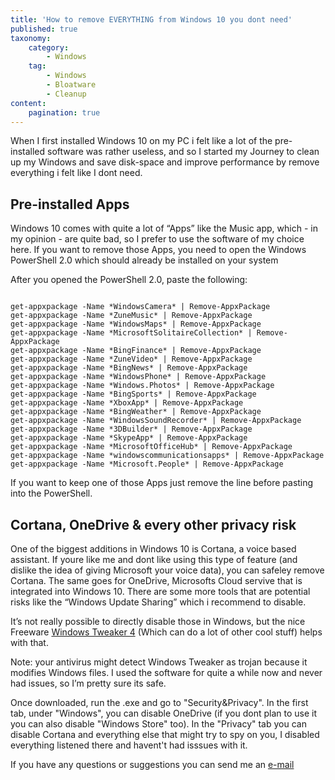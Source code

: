 ```yaml
---
title: 'How to remove EVERYTHING from Windows 10 you dont need'
published: true
taxonomy:
    category:
        - Windows
    tag:
        - Windows
        - Bloatware
        - Cleanup
content:
    pagination: true
---
```


When I first installed Windows 10 on my PC i felt like a lot of the
pre-installed software was rather useless, and so I started my Journey
to clean up my Windows and save disk-space and improve performance by
remove everything i felt like I dont need.

## Pre-installed Apps

Windows 10 comes with quite a lot of “Apps” like the Music app, which -
in my opinion - are quite bad, so I prefer to use the software of my
choice here. If you want to remove those Apps, you need to open the
Windows PowerShell 2.0 which should already be installed on your system

After you opened the PowerShell 2.0, paste the following:


<pre><code class="powershell">
get-appxpackage -Name *WindowsCamera* | Remove-AppxPackage
get-appxpackage -Name *ZuneMusic* | Remove-AppxPackage
get-appxpackage -Name *WindowsMaps* | Remove-AppxPackage
get-appxpackage -Name *MicrosoftSolitaireCollection* | Remove-AppxPackage
get-appxpackage -Name *BingFinance* | Remove-AppxPackage
get-appxpackage -Name *ZuneVideo* | Remove-AppxPackage
get-appxpackage -Name *BingNews* | Remove-AppxPackage
get-appxpackage -Name *WindowsPhone* | Remove-AppxPackage
get-appxpackage -Name *Windows.Photos* | Remove-AppxPackage
get-appxpackage -Name *BingSports* | Remove-AppxPackage
get-appxpackage -Name *XboxApp* | Remove-AppxPackage
get-appxpackage -Name *BingWeather* | Remove-AppxPackage
get-appxpackage -Name *WindowsSoundRecorder* | Remove-AppxPackage
get-appxpackage -Name *3DBuilder* | Remove-AppxPackage
get-appxpackage -Name *SkypeApp* | Remove-AppxPackage
get-appxpackage -Name *MicrosoftOfficeHub* | Remove-AppxPackage
get-appxpackage -Name *windowscommunicationsapps* | Remove-AppxPackage
get-appxpackage -Name *Microsoft.People* | Remove-AppxPackage
</code></pre>

If you want to keep one of those Apps just remove the line before
pasting into the PowerShell.


## Cortana, OneDrive & every other privacy risk

One of the biggest additions in Windows 10 is Cortana, a voice based
assistant. If youre like me and dont like using this type of feature
(and dislike the idea of giving Microsoft your voice data), you can
safeley remove Cortana. The same goes for OneDrive, Microsofts Cloud
servive that is integrated into Windows 10. There are some more tools
that are potential risks like the “Windows Update Sharing” which i
recommend to disable.

It’s not really possible to directly disable those in Windows, but the
nice Freeware [Windows Tweaker 4] (Which can do a lot of other cool
stuff) helps with that.

Note: your antivirus might detect Windows Tweaker as trojan because it
modifies Windows files. I used the software for quite a while now and
never had issues, so I’m pretty sure its safe.

  [Windows Tweaker 4]: http://www.thewindowsclub.com/ultimate-windows-tweaker-4-windows-10
  
Once downloaded, run the .exe and go to "Security&Privacy". In the first tab, under "Windows", you can disable OneDrive (if you dont plan to use it you can also disable "Windows Store" too). In the "Privacy" tab you can disable Cortana and everything else that might try to spy on you, I disabled everything listened there and havent't had isssues with it.


If you have any questions or suggestions you can send me an [e-mail](mailto:contact@f-rilling.com)
